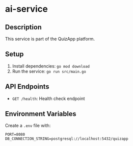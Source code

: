 # ai-service

## Description
This service is part of the QuizApp platform.

## Setup
1. Install dependencies: `go mod download`
2. Run the service: `go run src/main.go`

## API Endpoints
- `GET /health`: Health check endpoint

## Environment Variables
Create a `.env` file with:
```
PORT=8080
DB_CONNECTION_STRING=postgresql://localhost:5432/quizapp
```
